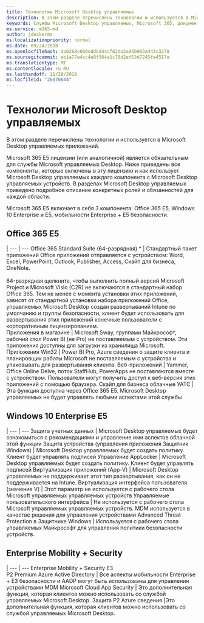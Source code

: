```yaml
---
title: Технологии Microsoft Desktop управляемых
description: В этом разделе перечислены технологии и используется в Microsoft Desktop управляемых приложений.
keywords: Службы Microsoft Desktop управляемых, Microsoft 365, документация
ms.service: m365-md
author: jdeckerms
ms.localizationpriority: normal
ms.date: 09/24/2018
ms.openlocfilehash: da0268c6b0eddbd44cf62de2a95b963a443c3278
ms.sourcegitcommit: eb1a77e4cc4e8f564a1c78d2ef53d7245fe4517a
ms.translationtype: MT
ms.contentlocale: ru-RU
ms.lasthandoff: 11/28/2018
ms.locfileid: "26870644"
---
```

# <a name="microsoft-managed-desktop-technologies"></a>Технологии Microsoft Desktop управляемых

В этом разделе перечислены технологии и используется в Microsoft Desktop управляемых приложений.

<!-- Microsoft 365 E5; Device as a Service -->
<!-- in O365 table, standard suite, removed this sentence "Please see the Installation of Project/Visio 64bit Click to Run Addendum for important deployment instructions. -->

Microsoft 365 E5 лицензии (или аналогичной) является обязательным для службы Microsoft управляемых Desktop. Ниже приведены все компоненты, которые включены в эту лицензию и как использует Microsoft Desktop управляемых каждого компонента с Microsoft Desktop управляемых устройств.  В разделах Microsoft Desktop управляемых приведено подробное описание конкретных ролей и обязанностей для каждой области. 

Microsoft 365 E5 включает в себя 3 компонента: Office 365 E5, Windows 10 Enterprise и E5, мобильности Enterprise + E5 безопасности.  

## <a name="office-365-e5"></a>Office 365 E5
 |
 --- | ---
Office 365 Standard Suite (64-разрядная) * | Стандартный пакет приложений Office приложений отправляется с устройством: Word, Excel, PowerPoint, Outlook, Publisher, Access, Скайп для бизнеса, OneNote.<br><br>64-разрядная щелкните, чтобы выполнить полный версий Microsoft Project и Microsoft Visio (C2R) не включаются в стандартный набор Office 365.  Тем не менее с момента установки этих приложений, зависят от стандартной установки набора приложений Office, управляемых Microsoft Desktop создан развертываний Intune по умолчанию и группы безопасности, клиент будет использовать для развертывания этих приложений конечные пользователи с корпоративным лицензированием.  
Приложения в магазине |    Microsoft Sway, группами Майкрософт, рабочий стол Power BI (не Pro) не поставляемым с устройством. Эти приложения доступны для загрузки из хранилища Microsoft.
Приложения Win32 |    Power BI Pro, Azure сведения о защите клиента и планировщик работы Microsoft не поставляемым с устройства и упаковывать для развертывания клиента. 
Веб-приложений |  Yammer, Office Online Delve, поток StaffHub, PowerApps не поставляются вместе с устройством. Пользователи могут получить доступ к веб-версия этих приложений с помощью браузера.
Скайп для бизнеса облачные УАТС | Эта функция доступна через Office 365 E5. Microsoft Desktop управляемых не будет управлять любыми аспектами этой службы

## <a name="windows-10-enterprise-e5"></a>Windows 10 Enterprise E5

 |
 --- | ---
Защита учетных данных |  Microsoft Desktop управляемых будет ознакомиться с рекомендациями и управление ими аспектов облачной этой функции
Защита устройства (управления приложения Защитник Windows)   | Microsoft Desktop управляемых будет создать политику. Клиент будет управлять подписей
Управление AppLocker |  Microsoft Desktop управляемых будет создать политику. Клиент будет управлять подписей
Виртуализация приложений (App-V) |    Microsoft Desktop управляемых не поддерживает этот тип развертывания, как он не поддерживается на Intune.
Виртуализация интерфейса пользователя (значение V) | Этот параметр не используется с рабочего стола Microsoft управляемых управляемых устройств
Управляемые пользовательского интерфейса  | Не используется с рабочего стола Microsoft управляемых управляемых устройств. MDM используется в качестве решения для управления устройствами
Advanced Threat Protection в Защитнике Windows |   Используется с рабочего стола управляемых Майкрософт для управления политики безопасности устройств. 

## <a name="enterprise-mobility--security"></a>Enterprise Mobility + Security 

 |
 --- | ---
Enterprise Mobility + Security E3<br>P2 Premium Azure Active Directory |    Все аспекты мобильности Enterprise + E3 безопасности и AADP могут быть использованы для управления устройствами MDM
Microsoft Cloud App Security |  Это дополнительная функция, которая клиентов можно использовать со службой управляемых Microsoft Desktop.
Защита P2 Azure сведения  |Это дополнительная функция, которая клиентов можно использовать со службой управляемых Microsoft Desktop.
